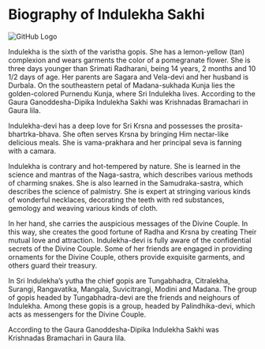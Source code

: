 # Biography of Indulekha Sakhi
![GitHub Logo](https://storage.ning.com/topology/rest/1.0/file/get/2515137087?profile=original)

Indulekha is the sixth of the varistha gopis. She has a lemon-yellow (tan) complexion and wears garments the color of a pomegranate flower. She is three days younger than Srimati Radharani, being 14 years, 2 months and 10 1/2 days of age. Her parents are Sagara and Vela-devi and her husband is Durbala. On the southeastern petal of Madana-sukhada Kunja lies the golden-colored Purnendu Kunja, where Sri Indulekha lives. According to the Gaura Ganoddesha-Dipika Indulekha Sakhi was Krishnadas Bramachari in Gaura lila.

Indulekha-devi has a deep love for Sri Krsna and possesses the prosita-bhartrka-bhava. She often serves Krsna by bringing Him nectar-like delicious meals. She is vama-prakhara and her principal seva is fanning with a camara.

Indulekha is contrary and hot-tempered by nature. She is learned in the science and mantras of the Naga-sastra, which describes various methods of charming snakes. She is also learned in the Samudraka-sastra, which describes the science of palmistry. She is expert at stringing various kinds of wonderful necklaces, decorating the teeth with red substances, gemology and weaving various kinds of cloth.

In her hand, she carries the auspicious messages of the Divine Couple. In this way, she creates the good fortune of Radha and Krsna by creating Their mutual love and attraction. Indulekha-devi is fully aware of the confidential secrets of the Divine Couple. Some of her friends are engaged in providing ornaments for the Divine Couple, others provide exquisite garments, and others guard their treasury.

In Sri Indulekha’s yutha the chief gopis are Tungabhadra, Citralekha, Surangi, Rangavatika, Mangala, Suvicitrangi, Modini and Madana. The group of gopis headed by Tungabhadra-devi are the friends and neighours of Indulekha. Among these gopis is a group, headed by Palindhika-devi, which acts as messengers for the Divine Couple.

According to the Gaura Ganoddesha-Dipika Indulekha Sakhi was Krishnadas Bramachari in Gaura lila.

